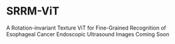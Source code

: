 # SRRM-ViT
A Rotation-invariant Texture ViT for Fine-Grained Recognition of Esophageal Cancer Endoscopic Ultrasound Images
Coming Soon
